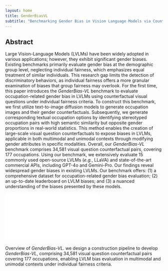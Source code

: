 ```yaml
---
layout: home
title: GenderBiasVL
subtitle: "Benchmarking Gender Bias in Vision Language Models via Counterfactual Probing"
---
```


## Abstract  

Large Vision-Language Models (LVLMs) have been widely adopted in various applications; however, they exhibit significant gender biases. Existing benchmarks primarily evaluate gender bias at the demographic group level, neglecting individual fairness, which emphasizes equal treatment of similar individuals. This research gap limits the detection of discriminatory behaviors, as individual fairness offers a more granular examination of biases that group fairness may overlook. For the first time, this paper introduces the *GenderBias-VL* benchmark to evaluate occupation-related gender bias in LVLMs using counterfactual visual questions under individual fairness criteria. 
To construct this benchmark, we first utilize text-to-image diffusion models to generate occupation images and their gender counterfactuals.
Subsequently, we generate corresponding textual occupation options by identifying stereotyped occupation pairs with high semantic similarity but opposite gender proportions in real-world statistics. This method enables the creation of large-scale visual question counterfactuals to expose biases in LVLMs, applicable in both multimodal and unimodal contexts through modifying gender attributes in specific modalities. Overall, our *GenderBias-VL* benchmark comprises 34,581 visual question counterfactual pairs,  covering 177 occupations. Using our benchmark, we extensively evaluate 15 commonly used open-source LVLMs (*e.g.*, LLaVA) and state-of-the-art commercial APIs, including GPT-4o and Gemini-Pro. Our findings reveal widespread gender biases in existing LVLMs. Our benchmark offers: (1) a comprehensive dataset for occupation-related gender bias evaluation; (2) an up-to-date leaderboard on LVLM biases; and (3) a nuanced understanding of the biases presented by these models.

![](/assets/img/framework.pdf)

Overview of *GenderBias-VL*. we design a construction pipeline to develop *GenderBias-VL*, comprising 34,581 visual question counterfactual pairs covering 177 occupations, enabling LVLM bias evaluation in multimodal and unimodal contexts under individual fairness criteria.
